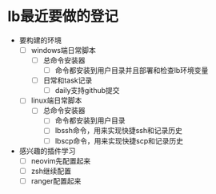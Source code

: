 # lb最近要做的登记
- 要构建的环境
  - [ ] windows端日常脚本
    - [ ] 总命令安装器
      - [ ] 命令都安装到用户目录并且部署和检查lb环境变量
    - [ ] 日常和task记录
      - [ ] daily支持github提交
  - [ ] linux端日常脚本
    - [ ] 总命令安装器
      - [ ] 命令都安装到用户目录
      - [ ] lbssh命令，用来实现快捷ssh和记录历史
      - [ ] lbscp命令，用来实现快捷scp和记录历史
- 感兴趣的插件学习
  - [ ] neovim先配置起来
  - [ ] zsh继续配置
  - [ ] ranger配置起来